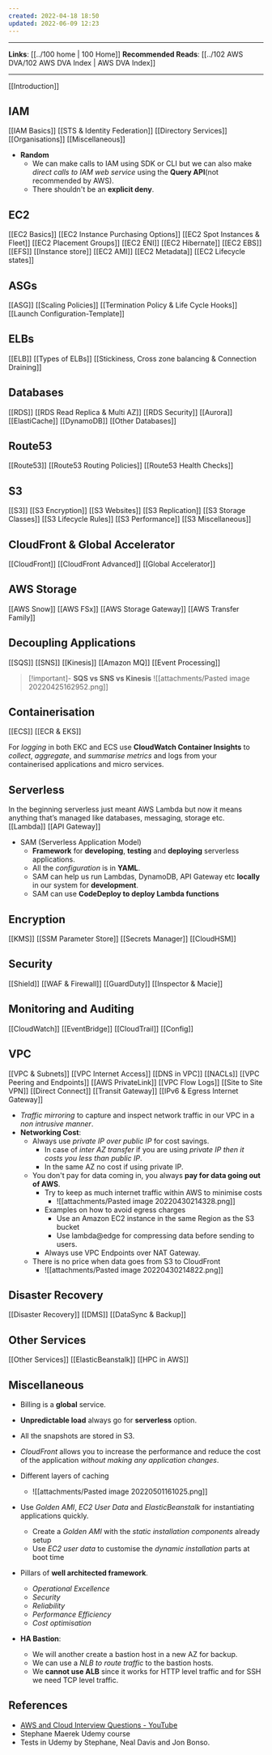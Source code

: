 ```yaml
---
created: 2022-04-18 18:50
updated: 2022-06-09 12:23
---
```

---
**Links**: [[../100 home | 100 Home]]
**Recommended Reads**: [[../102 AWS DVA/102 AWS DVA Index | AWS DVA Index]]

---

[[Introduction]]

## IAM
[[IAM Basics]]
[[STS & Identity Federation]]
[[Directory Services]]
[[Organisations]]
[[Miscellaneous]]
- **Random**
	- We can make calls to IAM using SDK or CLI but we can also make *direct calls to IAM web service* using the **Query API**(not recommended by AWS).
	- There shouldn't be an **explicit deny**.

## EC2
[[EC2 Basics]]
[[EC2 Instance Purchasing Options]]
[[EC2 Spot Instances & Fleet]]
[[EC2 Placement Groups]]
[[EC2 ENI]]
[[EC2 Hibernate]]
[[EC2 EBS]]
[[EFS]]
[[Instance store]]
[[EC2 AMI]]
[[EC2 Metadata]]
[[EC2 Lifecycle states]]

## ASGs
[[ASG]]
[[Scaling Policies]]
[[Termination Policy & Life Cycle Hooks]]
[[Launch Configuration-Template]]

## ELBs
[[ELB]]
[[Types of ELBs]]
[[Stickiness, Cross zone balancing & Connection Draining]]

## Databases
[[RDS]]
[[RDS Read Replica & Multi AZ]]
[[RDS Security]]
[[Aurora]]
[[ElastiCache]]
[[DynamoDB]]
[[Other Databases]]

## Route53
[[Route53]]
[[Route53 Routing Policies]]
[[Route53 Health Checks]]

## S3
[[S3]]
[[S3 Encryption]]
[[S3 Websites]]
[[S3 Replication]]
[[S3 Storage Classes]]
[[S3 Lifecycle Rules]]
[[S3 Performance]]
[[S3 Miscellaneous]]

## CloudFront & Global Accelerator
[[CloudFront]]
[[CloudFront Advanced]]
[[Global Accelerator]]

## AWS Storage
[[AWS Snow]]
[[AWS FSx]]
[[AWS Storage Gateway]]
[[AWS Transfer Family]]

## Decoupling Applications
[[SQS]]
[[SNS]]
[[Kinesis]]
[[Amazon MQ]]
[[Event Processing]]

> [!important]- **SQS vs SNS vs Kinesis**
> ![[attachments/Pasted image 20220425162952.png]]

## Containerisation
[[ECS]]
[[ECR & EKS]]

For *logging* in both EKC and ECS use **CloudWatch Container Insights** to *collect*, *aggregate*, and *summarise metrics* and logs from your containerised applications and micro services. 

## Serverless
In the beginning serverless just meant AWS Lambda but now it means anything that’s managed like databases, messaging, storage etc.
[[Lambda]]
[[API Gateway]]

- SAM (Serverless Application Model)
	- **Framework** for **developing**, **testing** and **deploying** serverless applications.
	- All the *configuration* is in **YAML**.
	- SAM can help us run Lambdas, DynamoDB, API Gateway etc **locally** in our system for **development**.
	- SAM can use **CodeDeploy to deploy Lambda functions**

## Encryption
[[KMS]]
[[SSM Parameter Store]]
[[Secrets Manager]]
[[CloudHSM]]

## Security
[[Shield]]
[[WAF & Firewall]]
[[GuardDuty]]
[[Inspector & Macie]]

## Monitoring and Auditing
[[CloudWatch]]
[[EventBridge]]
[[CloudTrail]]
[[Config]]

## VPC
[[VPC & Subnets]]
[[VPC Internet Access]]
[[DNS in VPC]]
[[NACLs]]
[[VPC Peering and Endpoints]]
[[AWS PrivateLink]]
[[VPC Flow Logs]]
[[Site to Site VPN]]
[[Direct Connect]]
[[Transit Gateway]]
[[IPv6 & Egress Internet Gateway]]

- *Traffic mirroring* to capture and inspect network traffic in our VPC in a *non intrusive manner*.
- **Networking Cost**:
	-  Always use *private IP over public IP* for cost savings.
		- In case of *inter AZ transfer* if you are using *private IP then it costs you less than public IP*.
		- In the same AZ no cost if using private IP.
	- You don't pay for data coming in, you always **pay for data going out of AWS**.
		- Try to keep as much internet traffic within AWS to minimise costs
			- ![[attachments/Pasted image 20220430214328.png]]
		- Examples on how to avoid egress charges
			- Use an Amazon EC2 instance in the same Region as the S3 bucket
			- Use lambda@edge for compressing data before sending to users.
		- Always use VPC Endpoints over NAT Gateway.
	- There is no price when data goes from S3 to CloudFront
		- ![[attachments/Pasted image 20220430214822.png]]

## Disaster Recovery
[[Disaster Recovery]]
[[DMS]]
[[DataSync & Backup]]

## Other Services
[[Other Services]]
[[ElasticBeanstalk]]
[[HPC in AWS]]

## Miscellaneous
- Billing is a **global** service.
- **Unpredictable load** always go for **serverless** option.
- All the snapshots are stored in S3.
- *CloudFront* allows you to increase the performance and reduce the cost of the application *without making any application changes*.

- Different layers of caching
	- ![[attachments/Pasted image 20220501161025.png]]

- Use *Golden AMI*, *EC2 User Data* and *ElasticBeanstalk* for instantiating applications quickly.
	- Create a *Golden AMI* with the *static installation components* already setup
	- Use *EC2 user data* to customise the *dynamic installation* parts at boot time


- Pillars of **well architected framework**.
	- *Operational Excellence*
	- *Security*
	- *Reliability*
	- *Performance Efficiency*
	- *Cost optimisation*

- **HA Bastion**: 
	- We will another create a bastion host in a new AZ for backup.
	- We can use a *NLB to route traffic* to the bastion hosts.
	- We **cannot use ALB** since it works for HTTP level traffic and for SSH we need TCP level traffic.

## References
- [AWS and Cloud Interview Questions - YouTube](https://www.youtube.com/playlist?list=PLiH9_MU-6RjJVmB9QznLHSO5OHrlWBSCh)
- Stephane Maerek Udemy course
- Tests in Udemy by Stephane, Neal Davis and Jon Bonso.